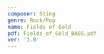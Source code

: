 ```yaml
---
composer: Sting
genre: Rock/Pop
name: Fields of Gold
pdf: Fields_of_Gold_BASS.pdf
ver: '1.0'
---
```

